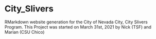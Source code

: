 # City_Slivers
RMarkdown website generation for the City of Nevada City, City Slivers Program. This Project was started on March 31st, 2021 by Nick (TSF) and Marian (CSU Chico)
